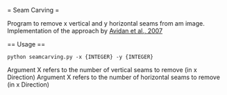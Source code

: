 = Seam Carving =

Program to remove x vertical and y horizontal seams from am image.
Implementation of the approach by [Avidan et al., 2007](https://dl.acm.org/citation.cfm?id=1276390)

== Usage ==
```
python seamcarving.py -x {INTEGER} -y {INTEGER}
```

Argument X refers to the number of vertical seams to remove (in x Direction)
Argument X refers to the number of horizontal seams to remove (in x Direction)
